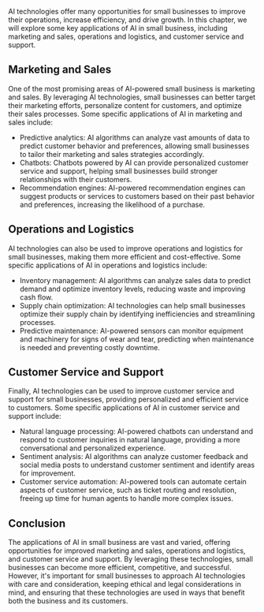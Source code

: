 
AI technologies offer many opportunities for small businesses to improve their operations, increase efficiency, and drive growth. In this chapter, we will explore some key applications of AI in small business, including marketing and sales, operations and logistics, and customer service and support.

Marketing and Sales
-------------------

One of the most promising areas of AI-powered small business is marketing and sales. By leveraging AI technologies, small businesses can better target their marketing efforts, personalize content for customers, and optimize their sales processes. Some specific applications of AI in marketing and sales include:

* Predictive analytics: AI algorithms can analyze vast amounts of data to predict customer behavior and preferences, allowing small businesses to tailor their marketing and sales strategies accordingly.
* Chatbots: Chatbots powered by AI can provide personalized customer service and support, helping small businesses build stronger relationships with their customers.
* Recommendation engines: AI-powered recommendation engines can suggest products or services to customers based on their past behavior and preferences, increasing the likelihood of a purchase.

Operations and Logistics
------------------------

AI technologies can also be used to improve operations and logistics for small businesses, making them more efficient and cost-effective. Some specific applications of AI in operations and logistics include:

* Inventory management: AI algorithms can analyze sales data to predict demand and optimize inventory levels, reducing waste and improving cash flow.
* Supply chain optimization: AI technologies can help small businesses optimize their supply chain by identifying inefficiencies and streamlining processes.
* Predictive maintenance: AI-powered sensors can monitor equipment and machinery for signs of wear and tear, predicting when maintenance is needed and preventing costly downtime.

Customer Service and Support
----------------------------

Finally, AI technologies can be used to improve customer service and support for small businesses, providing personalized and efficient service to customers. Some specific applications of AI in customer service and support include:

* Natural language processing: AI-powered chatbots can understand and respond to customer inquiries in natural language, providing a more conversational and personalized experience.
* Sentiment analysis: AI algorithms can analyze customer feedback and social media posts to understand customer sentiment and identify areas for improvement.
* Customer service automation: AI-powered tools can automate certain aspects of customer service, such as ticket routing and resolution, freeing up time for human agents to handle more complex issues.

Conclusion
----------

The applications of AI in small business are vast and varied, offering opportunities for improved marketing and sales, operations and logistics, and customer service and support. By leveraging these technologies, small businesses can become more efficient, competitive, and successful. However, it's important for small businesses to approach AI technologies with care and consideration, keeping ethical and legal considerations in mind, and ensuring that these technologies are used in ways that benefit both the business and its customers.
